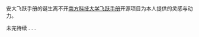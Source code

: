 安大飞跃手册的诞生离不开[南方科技大学飞跃手册](https://sustech-application.github.io/2020-Fall/)开源项目为本人提供的灵感与动力。

未完待续 . . . 
